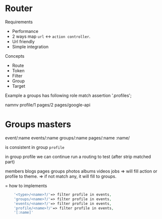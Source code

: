 # Router

Requirements
- Performance
- 2 ways map `url` <-> `action controller`.
- Url friendly
- Simple integration

Concepts
- Route
- Token
- Filter
- Group
- Target

Example a groups has following role match assertion '.profiles';

namnv
profile/1
pages/2
pages/google-api

# Groups masters

event/:name
events/:name
groups/:name
pages/:name
:name/

is consistent in group `profile`

in group profile
we can continue run a routing to test (after strip matched part)

members
blogs
pages
groups
photos
albums
videos
jobs
=> will fill action or profile to theme.
=> if not match any, it will fill to groups.

= how to implements

```php
    '<type>/<name>?/'=> filter profile in events,
    'groups/<name>?/'=> filter profile in events,
    'events/<name>?/'=> filter profile in events,
    'profile/<name>?/'=> filter profile in events,
    '[:name]'
```




